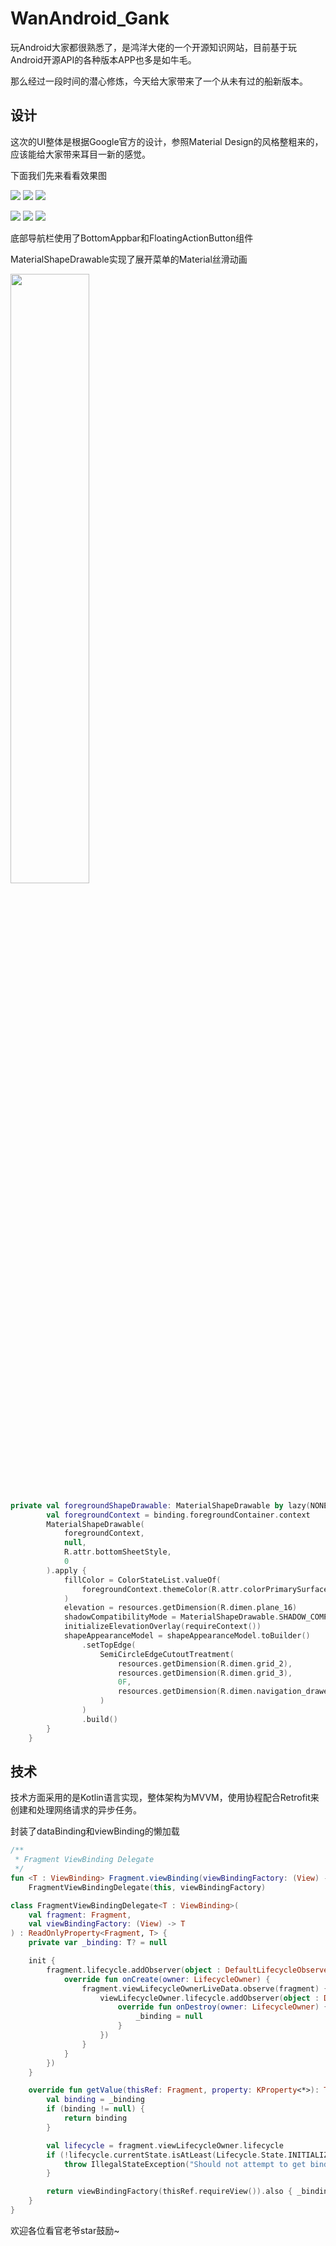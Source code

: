 # WanAndroid_Gank

玩Android大家都很熟悉了，是鸿洋大佬的一个开源知识网站，目前基于玩Android开源API的各种版本APP也多是如牛毛。

那么经过一段时间的潜心修炼，今天给大家带来了一个从未有过的船新版本。

## 设计

这次的UI整体是根据Google官方的设计，参照Material Design的风格整粗来的，应该能给大家带来耳目一新的感觉。

下面我们先来看看效果图

![](https://upload-images.jianshu.io/upload_images/15143432-c88fb00f261b68b2.jpg?imageMogr2/auto-orient/strip%7CimageView2/2/w/260)  ![](https://upload-images.jianshu.io/upload_images/15143432-eb95e2a2fe839d3a.jpg?imageMogr2/auto-orient/strip%7CimageView2/2/w/260)  ![](https://upload-images.jianshu.io/upload_images/15143432-be2adaa59b95c972.jpg?imageMogr2/auto-orient/strip%7CimageView2/2/w/260)

![](https://upload-images.jianshu.io/upload_images/15143432-985ec5bfcc9d01fd.jpg?imageMogr2/auto-orient/strip%7CimageView2/2/w/260)  ![](https://upload-images.jianshu.io/upload_images/15143432-b72e69cc373317c6.jpg?imageMogr2/auto-orient/strip%7CimageView2/2/w/260)  ![](https://upload-images.jianshu.io/upload_images/15143432-838bbb7a15030489.jpg?imageMogr2/auto-orient/strip%7CimageView2/2/w/260)

底部导航栏使用了BottomAppbar和FloatingActionButton组件

MaterialShapeDrawable实现了展开菜单的Material丝滑动画

<img src="https://upload-images.jianshu.io/upload_images/15143432-43b256804130d85c.gif?imageMogr2/auto-orient/strip" width="50%" />

```kotlin
private val foregroundShapeDrawable: MaterialShapeDrawable by lazy(NONE) {
        val foregroundContext = binding.foregroundContainer.context
        MaterialShapeDrawable(
            foregroundContext,
            null,
            R.attr.bottomSheetStyle,
            0
        ).apply {
            fillColor = ColorStateList.valueOf(
                foregroundContext.themeColor(R.attr.colorPrimarySurface)
            )
            elevation = resources.getDimension(R.dimen.plane_16)
            shadowCompatibilityMode = MaterialShapeDrawable.SHADOW_COMPAT_MODE_NEVER
            initializeElevationOverlay(requireContext())
            shapeAppearanceModel = shapeAppearanceModel.toBuilder()
                .setTopEdge(    
                    SemiCircleEdgeCutoutTreatment(
                        resources.getDimension(R.dimen.grid_2),
                        resources.getDimension(R.dimen.grid_3),
                        0F,
                        resources.getDimension(R.dimen.navigation_drawer_profile_image_size_padded)
                    )
                )
                .build()
        }
    }
```



## 技术

技术方面采用的是Kotlin语言实现，整体架构为MVVM，使用协程配合Retrofit来创建和处理网络请求的异步任务。

封装了dataBinding和viewBinding的懒加载

```kotlin
/**
 * Fragment ViewBinding Delegate
 */
fun <T : ViewBinding> Fragment.viewBinding(viewBindingFactory: (View) -> T) =
    FragmentViewBindingDelegate(this, viewBindingFactory)

class FragmentViewBindingDelegate<T : ViewBinding>(
    val fragment: Fragment,
    val viewBindingFactory: (View) -> T
) : ReadOnlyProperty<Fragment, T> {
    private var _binding: T? = null

    init {
        fragment.lifecycle.addObserver(object : DefaultLifecycleObserver {
            override fun onCreate(owner: LifecycleOwner) {
                fragment.viewLifecycleOwnerLiveData.observe(fragment) { viewLifecycleOwner ->
                    viewLifecycleOwner.lifecycle.addObserver(object : DefaultLifecycleObserver {
                        override fun onDestroy(owner: LifecycleOwner) {
                            _binding = null
                        }
                    })
                }
            }
        })
    }

    override fun getValue(thisRef: Fragment, property: KProperty<*>): T {
        val binding = _binding
        if (binding != null) {
            return binding
        }

        val lifecycle = fragment.viewLifecycleOwner.lifecycle
        if (!lifecycle.currentState.isAtLeast(Lifecycle.State.INITIALIZED)) {
            throw IllegalStateException("Should not attempt to get bindings when Fragment views are destroyed.")
        }

        return viewBindingFactory(thisRef.requireView()).also { _binding = it }
    }
}
```

欢迎各位看官老爷star鼓励~
